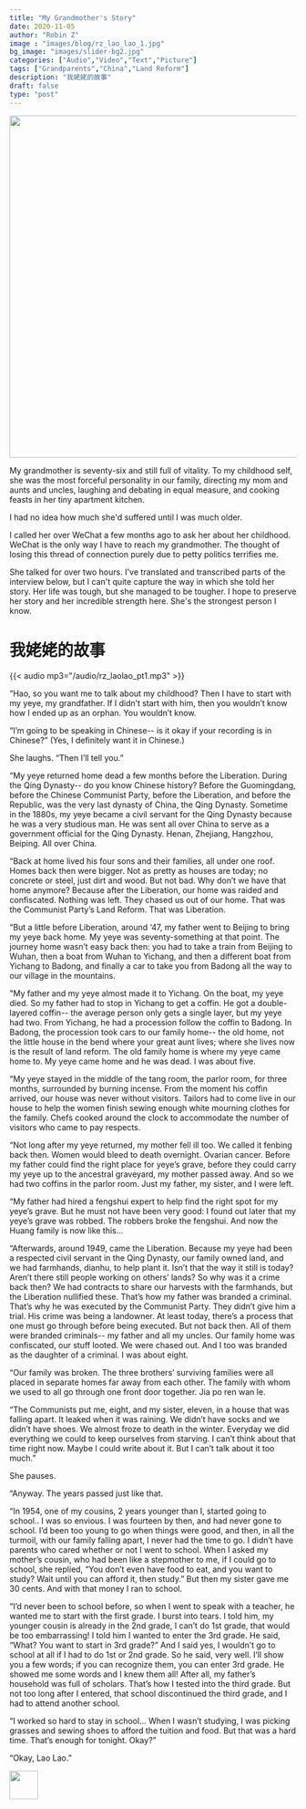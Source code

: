 ```yaml
---
title: "My Grandmother's Story"
date: 2020-11-05
author: "Robin Z"
image : "images/blog/rz_lao_lao_1.jpg"
bg_image: "images/slider-bg2.jpg"
categories: ["Audio","Video","Text","Picture"] 
tags: ["Grandparents","China","Land Reform"]
description: "我姥姥的故事"
draft: false
type: "post"
---
```


<img src="/images/blog/laolao_laugh.gif" width="600" class="center" />

My grandmother is seventy-six and still full of vitality. To my childhood self, she was the most forceful personality in our family, directing my mom and aunts and uncles, laughing and debating in equal measure, and cooking feasts in her tiny apartment kitchen. 

I had no idea how much she'd suffered until I was much older. 

I called her over WeChat a few months ago to ask her about her childhood. WeChat is the only way I have to reach my grandmother. The thought of losing this thread of connection purely due to petty politics terrifies me.

She talked for over two hours. I've translated and transcribed parts of the interview below, but I can't quite capture the way in which she told her story. Her life was tough, but she managed to be tougher. I hope to preserve her story and her incredible strength here. She's the strongest person I know. 

# 我姥姥的故事

{{< audio mp3="/audio/rz_laolao_pt1.mp3" >}}


“Hao, so you want me to talk about my childhood? Then I have to start with my yeye, my grandfather. If I didn’t start with him, then you wouldn’t know how I ended up as an orphan. You wouldn’t know.

“I’m going to be speaking in Chinese-- is it okay if your recording is in Chinese?” (Yes, I definitely want it in Chinese.)

She laughs. “Then I’ll tell you.”

“My yeye returned home dead a few months before the Liberation. During the Qing Dynasty-- do you know Chinese history? Before the Guomingdang, before the Chinese Communist Party, before the Liberation, and before the Republic, was the very last dynasty of China, the Qing Dynasty. Sometime in the 1880s, my yeye became a civil servant for the Qing Dynasty because he was a very studious man. He was sent all over China to serve as a government official for the Qing Dynasty. Henan, Zhejiang, Hangzhou, Beiping. All over China. 

“Back at home lived his four sons and their families, all under one roof. Homes back then were bigger. Not as pretty as houses are today; no concrete or steel, just dirt and wood. But not bad. Why don’t we have that home anymore? Because after the Liberation, our home was raided and confiscated. Nothing was left. They chased us out of our home. That was the Communist Party’s Land Reform. That was Liberation. 

“But a little before Liberation, around ‘47, my father went to Beijing to bring my yeye back home. My yeye was seventy-something at that point. The journey home wasn’t easy back then: you had to take a train from Beijing to Wuhan, then a boat from Wuhan to Yichang, and then a different boat from Yichang to Badong, and finally a car to take you from Badong all the way to our village in the mountains. 

"My father and my yeye almost made it to Yichang. On the boat, my yeye died. So my father had to stop in Yichang to get a coffin. He got a double-layered coffin-- the average person only gets a single layer, but my yeye had two. From Yichang, he had a procession follow the coffin to Badong. In Badong, the procession took cars to our family home-- the old home, not the little house in the bend where your great aunt lives; where she lives now is the result of land reform. The old family home is where my yeye came home to. My yeye came home and he was dead. I was about five. 

“My yeye stayed in the middle of the tang room, the parlor room, for three months, surrounded by burning incense. From the moment his coffin arrived, our house was never without visitors. Tailors had to come live in our house to help the women finish sewing enough white mourning clothes for the family. Chefs cooked around the clock to accommodate the number of visitors who came to pay respects.
 
“Not long after my yeye returned, my mother fell ill too. We called it fenbing back then. Women would bleed to death overnight. Ovarian cancer. Before my father could find the right place for yeye’s grave, before they could carry my yeye up to the ancestral graveyard, my mother passed away. And so we had two coffins in the parlor room. Just my father, my sister, and I were left. 

“My father had hired a fengshui expert to help find the right spot for my yeye’s grave. But he must not have been very good: I found out later that my yeye’s grave was robbed. The robbers broke the fengshui. And now the Huang family is now like this...

“Afterwards, around 1949, came the Liberation. Because my yeye had been a respected civil servant in the Qing Dynasty, our family owned land, and we had farmhands, dianhu, to help plant it. Isn’t that the way it still is today? Aren’t there still people working on others’ lands? So why was it a crime back then? We had contracts to share our harvests with the farmhands, but the Liberation nullified these. That’s how my father was branded a criminal. That’s why he was executed by the Communist Party. They didn’t give him a trial. His crime was being a landowner. At least today, there’s a process that one must go through before being executed. But not back then. All of them were branded criminals-- my father and all my uncles. Our family home was confiscated, our stuff looted. We were chased out. And I too was branded as the daughter of a criminal. I was about eight. 

“Our family was broken. The three brothers’ surviving families were all placed in separate homes far away from each other. The family with whom we used to all go through one front door together. Jia po ren wan le. 

“The Communists put me, eight, and my sister, eleven, in a house that was falling apart. It leaked when it was raining. We didn’t have socks and we didn’t have shoes. We almost froze to death in the winter. Everyday we did everything we could to keep ourselves from starving. I can’t think about that time right now. Maybe I could write about it. But I can’t talk about it too much.” 

She pauses. 

“Anyway. The years passed just like that. 

“In 1954, one of my cousins, 2 years younger than I, started going to school.. I was so envious. I was fourteen by then, and had never gone to school. I’d been too young to go when things were good, and then, in all the turmoil, with our family falling apart, I never had the time to go. I didn’t have parents who cared whether or not I went to school. When I asked my mother’s cousin, who had been like a stepmother to me, if I could go to school, she replied, “You don’t even have food to eat, and you want to study? Wait until you can afford it, then study.” But then my sister gave me 30 cents. And with that money I ran to school.

“I’d never been to school before, so when I went to speak with a teacher, he wanted me to start with the first grade. I burst into tears. I told him, my younger cousin is already in the 2nd grade, I can’t do 1st grade, that would be too embarrassing! I told him I wanted to enter the 3rd grade. He said, “What? You want to start in 3rd grade?” And I said yes, I wouldn’t go to school at all if I had to do 1st or 2nd grade. So he said, very well. I’ll show you a few words; if you can recognize them, you can enter 3rd grade. He showed me some words and I knew them all! After all, my father’s household was full of scholars. That’s how I tested into the third grade. But not too long after I entered, that school discontinued the third grade, and I had to attend another school. 

“I worked so hard to stay in school… When I wasn’t studying, I was picking grasses and sewing shoes to afford the tuition and food. But that was a hard time. That’s enough for tonight. Okay?” 

“Okay, Lao Lao.” 

<img src="/images/blog/rz_lao_lao_2.jpg" width="50"/>